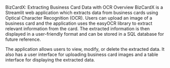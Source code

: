
BizCardX: Extracting Business Card Data with OCR Overview BizCardX is a Streamlit web application which extracts data from business cards using Optical Character Recognition (OCR). Users can upload an image of a business card and the application uses the easyOCR library to extract relevant information from the card. The extracted information is then displayed in a user-friendly format and can be stored in a SQL database for future reference.

The application allows users to view, modify, or delete the extracted data. It also has a user interface for uploading business card images and a table interface for displaying the extracted data.
